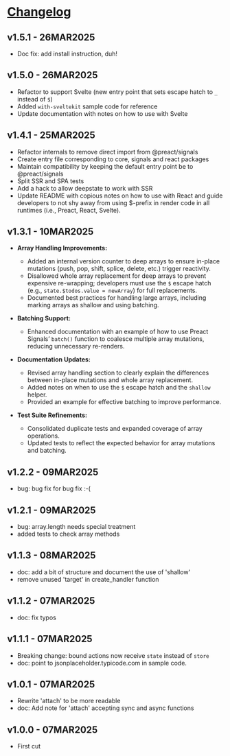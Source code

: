 # [Changelog](https://github.com/million-views/packages/commits/main/deepstate)

## v1.5.1 - 26MAR2025

- Doc fix: add install instruction, duh!

## v1.5.0 - 26MAR2025

- Refactor to support Svelte (new entry point that sets escape hatch to `_`
  instead of `$`)
- Added `with-sveltekit` sample code for reference
- Update documentation with notes on how to use with Svelte

## v1.4.1 - 25MAR2025

- Refactor internals to remove direct import from @preact/signals
- Create entry file corresponding to core, signals and react packages
- Maintain compatibility by keeping the default entry point be to
  @preact/signals
- Split SSR and SPA tests
- Add a hack to allow deepstate to work with SSR
- Update README with copious notes on how to use with React and guide developers
  to not shy away from using $-prefix in render code in all runtimes (i.e.,
  Preact, React, Svelte).

## v1.3.1 - 10MAR2025

- **Array Handling Improvements:**
  - Added an internal version counter to deep arrays to ensure in-place
    mutations (push, pop, shift, splice, delete, etc.) trigger reactivity.
  - Disallowed whole array replacement for deep arrays to prevent expensive
    re-wrapping; developers must use the `$` escape hatch (e.g.,
    `state.$todos.value = newArray`) for full replacements.
  - Documented best practices for handling large arrays, including marking
    arrays as shallow and using batching.

- **Batching Support:**
  - Enhanced documentation with an example of how to use Preact Signals’
    `batch()` function to coalesce multiple array mutations, reducing
    unnecessary re-renders.

- **Documentation Updates:**
  - Revised array handling section to clearly explain the differences between
    in-place mutations and whole array replacement.
  - Added notes on when to use the `$` escape hatch and the `shallow` helper.
  - Provided an example for effective batching to improve performance.

- **Test Suite Refinements:**
  - Consolidated duplicate tests and expanded coverage of array operations.
  - Updated tests to reflect the expected behavior for array mutations and
    batching.

## v1.2.2 - 09MAR2025

- bug: bug fix for bug fix :-(

## v1.2.1 - 09MAR2025

- bug: array.length needs special treatment
- added tests to check array methods

## v1.1.3 - 08MAR2025

- doc: add a bit of structure and document the use of 'shallow'
- remove unused 'target' in create_handler function

## v1.1.2 - 07MAR2025

- doc: fix typos

## v1.1.1 - 07MAR2025

- Breaking change: bound actions now receive `state` instead of `store`
- doc: point to jsonplaceholder.typicode.com in sample code.

## v1.0.1 - 07MAR2025

- Rewrite 'attach' to be more readable
- doc: Add note for 'attach' accepting sync and async functions

## v1.0.0 - 07MAR2025

- First cut
